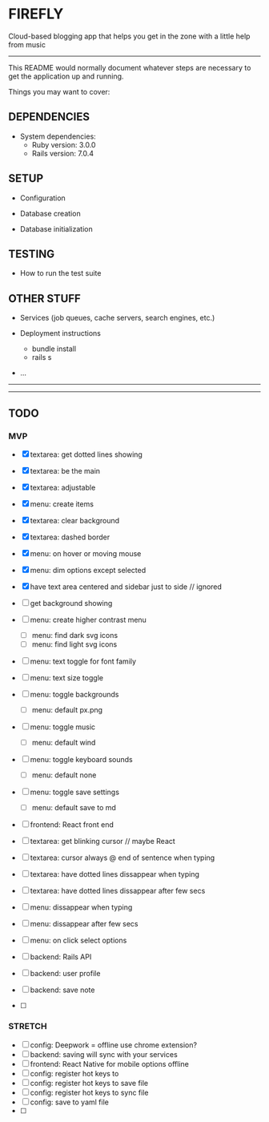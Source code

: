 # FIREFLY

Cloud-based blogging app that helps you get in the zone with a little help from music

---

This README would normally document whatever steps are necessary to get the
application up and running.

Things you may want to cover:

## DEPENDENCIES

- System dependencies:
    - Ruby version: 3.0.0
    - Rails version: 7.0.4

## SETUP

- Configuration

- Database creation
- Database initialization

## TESTING

- How to run the test suite

## OTHER STUFF

- Services (job queues, cache servers, search engines, etc.)

- Deployment instructions
    - bundle install
    - rails s

- ...

---

<!--SCREENSHOT-->

---

## TODO

### MVP

- [x] textarea: get dotted lines showing
- [x] textarea: be the main 
- [x] textarea: adjustable
- [x] menu: create items

- [x] textarea: clear background
- [x] textarea: dashed border
- [x] menu: on hover or moving mouse
- [x] menu: dim options except selected
- [x] have text area centered and sidebar just to side // ignored

- [ ] get background showing

- [ ] menu: create higher contrast menu
    - [ ] menu: find dark svg icons
    - [ ] menu: find light svg icons
- [ ] menu: text toggle for font family
- [ ] menu: text size toggle
- [ ] menu: toggle backgrounds
    - [ ] menu: default px.png
- [ ] menu: toggle music
    - [ ] menu: default wind
- [ ] menu: toggle keyboard sounds
    - [ ] menu: default none
- [ ] menu: toggle save settings
    - [ ] menu: default save to md

- [ ] frontend: React front end
- [ ] textarea: get blinking cursor // maybe React
- [ ] textarea: cursor always @ end of sentence when typing
- [ ] textarea: have dotted lines dissappear when typing 
- [ ] textarea: have dotted lines dissappear after few secs 
- [ ] menu: dissappear when typing
- [ ] menu: dissappear after few secs
- [ ] menu: on click select options 

- [ ] backend: Rails API
- [ ] backend: user profile
- [ ] backend: save note

- [ ] 
 
### STRETCH

- [ ] config: Deepwork = offline use chrome extension?
- [ ] backend: saving will sync with your services
- [ ] frontend: React Native for mobile options offline
- [ ] config: register hot keys to 
- [ ] config: register hot keys to save file
- [ ] config: register hot keys to sync file
- [ ] config: save to yaml file
- [ ] 

